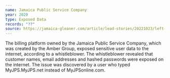 ```yaml
---
name: Jamaica Public Service Company
year: 2020
type: Exposed Data
records: "??"
source: https://jamaica-gleaner.com/article/lead-stories/20221023/left-dark
---
```


The billing platform owned by the Jamaica Public Service Company, which was created by the Amber Group, exposed sensitive user data to the internet, according to a whistleblower. The whistleblower revealed that customer names, email addresses and hashed passwords were exposed on the internet. The issue was discovered by a user who typed MyJPS.MyJPS.net instead of MyJPSonline.com.